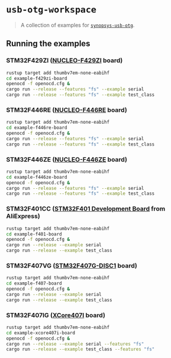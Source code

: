 # `usb-otg-workspace`

> A collection of examples for [`synopsys-usb-otg`](https://github.com/stm32-rs/synopsys-usb-otg).

## Running the examples

### STM32F429ZI ([NUCLEO-F429ZI](https://www.st.com/en/evaluation-tools/nucleo-f429zi.html) board)
```bash
rustup target add thumbv7em-none-eabihf
cd example-f429zi-board
openocd -f openocd.cfg &
cargo run --release --features "fs" --example serial
cargo run --release --features "fs" --example test_class
```

### STM32F446RE ([NUCLEO-F446RE](https://www.st.com/en/evaluation-tools/nucleo-f446re.html) board)
```bash
rustup target add thumbv7em-none-eabihf
cd example-f446re-board
openocd -f openocd.cfg &
cargo run --release --features "fs" --example serial
cargo run --release --features "fs" --example test_class
```

### STM32F446ZE ([NUCLEO-F446ZE](https://www.st.com/en/evaluation-tools/nucleo-f446ze.html) board)
```bash
rustup target add thumbv7em-none-eabihf
cd example-f446ze-board
openocd -f openocd.cfg &
cargo run --release --features "fs" --example serial
cargo run --release --features "fs" --example test_class
```

### STM32F401CC ([STM32F401 Development Board](https://www.aliexpress.com/item/4000069263843.html) from AliExpress)
```bash
rustup target add thumbv7em-none-eabihf
cd example-f401-board
openocd -f openocd.cfg &
cargo run --release --example serial
cargo run --release --example test_class
```

### STM32F407VG ([STM32F407G-DISC1](https://www.st.com/en/evaluation-tools/stm32f4discovery.html) board)
```bash
rustup target add thumbv7em-none-eabihf
cd example-f407-board
openocd -f openocd.cfg &
cargo run --release --example serial
cargo run --release --example test_class
```

### STM32F407IG ([XCore407I](https://www.waveshare.com/xcore407i.htm) board)
```bash
rustup target add thumbv7em-none-eabihf
cd example-xcore407i-board
openocd -f openocd.cfg &
cargo run --release --example serial --features "fs"
cargo run --release --example test_class --features "fs"
```
